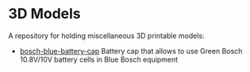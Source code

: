 # 3D Models

A repository for holding miscellaneous 3D printable models:

* [bosch-blue-battery-cap](bosch-blue-battery-cap) Battery cap that allows to
  use Green Bosch 10.8V/10V battery cells in Blue Bosch equipment

